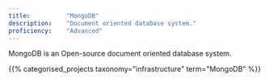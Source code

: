 ```yaml
---
title: 			"MongoDB"
description: 	"Document oriented database system."
proficiency:	"Advanced"
---
```


MongoDB is an Open-source document oriented database system.

{{% categorised_projects taxonomy="infrastructure" term="MongoDB" %}}